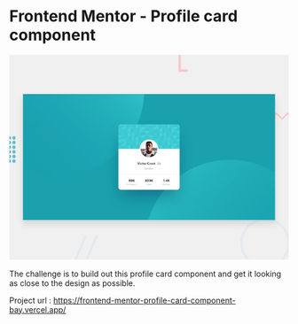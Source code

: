 # Frontend Mentor - Profile card component

![Design preview for the Profile card component coding challenge](./design/desktop-preview.jpg)

The challenge is to build out this profile card component and get it looking as close to the design as possible.

Project url : https://frontend-mentor-profile-card-component-bay.vercel.app/
